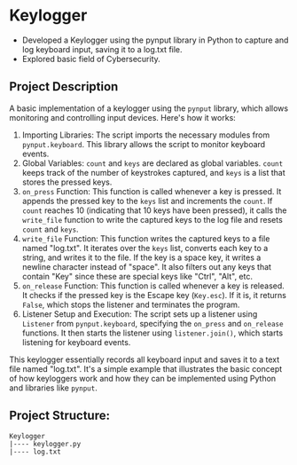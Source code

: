 # Keylogger

- Developed a Keylogger using the pynput library in Python to capture and log keyboard input, saving it to a log.txt file.
- Explored basic field of Cybersecurity.

## Project Description

A basic implementation of a keylogger using the `pynput` library, which allows monitoring and controlling input devices. Here's how it works:

1. Importing Libraries: The script imports the necessary modules from `pynput.keyboard`. This library allows the script to monitor keyboard events.
2. Global Variables: `count` and `keys` are declared as global variables. `count` keeps track of the number of keystrokes captured, and `keys` is a list that stores the pressed keys.
3. `on_press` Function: This function is called whenever a key is pressed. It appends the pressed key to the `keys` list and increments the `count`. If `count` reaches 10 (indicating that 10 keys have been pressed), it calls the `write_file` function to write the captured keys to the log file and resets `count` and `keys`.
4. `write_file` Function: This function writes the captured keys to a file named "log.txt". It iterates over the `keys` list, converts each key to a string, and writes it to the file. If the key is a space key, it writes a newline character instead of "space". It also filters out any keys that contain "Key" since these are special keys like "Ctrl", "Alt", etc.
5. `on_release` Function: This function is called whenever a key is released. It checks if the pressed key is the Escape key (`Key.esc`). If it is, it returns `False`, which stops the listener and terminates the program.
6. Listener Setup and Execution: The script sets up a listener using `Listener` from `pynput.keyboard`, specifying the `on_press` and `on_release` functions. It then starts the listener using `listener.join()`, which starts listening for keyboard events.

This keylogger essentially records all keyboard input and saves it to a text file named "log.txt". It's a simple example that illustrates the basic concept of how keyloggers work and how they can be implemented using Python and libraries like `pynput`. 

## Project Structure:

```
Keylogger
|---- keylogger.py
|---- log.txt
```
